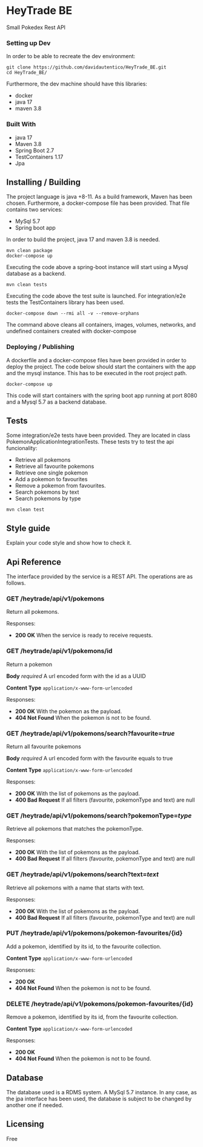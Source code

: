 

# HeyTrade BE

Small Pokedex Rest API

### Setting up Dev

In order to be able to recreate the dev environment:

```shell
git clone https://github.com/davidautentico/HeyTrade_BE.git
cd HeyTrade_BE/
```
Furthermore, the dev machine should have this libraries:

- docker
- java 17
- maven 3.8

### Built With
- java 17
- Maven 3.8
- Spring Boot 2.7
- TestContainers 1.17
- Jpa

## Installing / Building

The project language is java +8-11.
As a build framework, Maven has been chosen.
Furthermore, a docker-compose file has been provided. That file contains two services:
- MySql 5.7
- Spring boot app

In order to build the project, java 17 and maven 3.8 is needed.

```shell
mvn clean package
docker-compose up
```

Executing the code above a spring-boot instance will start using a Mysql database as a backend.

```shell
mvn clean tests
```

Executing the code above the test suite is launched. For integration/e2e tests the TestContainers library has been used.

```shell
docker-compose down --rmi all -v --remove-orphans
```

The command above cleans all containers, images, volumes, networks, and undefined containers created with docker-compose

### Deploying / Publishing
A dockerfile and a docker-compose files have been provided in order to deploy the project.
The code below should start the containers with the app and the mysql instance. This has to be executed in the root project path.

```shell
docker-compose up
```

This code will start containers with the spring boot app running at port 8080 and a Mysql 5.7 as a backend database.


## Tests

Some integration/e2e tests have been provided. They are located in class PokemonApplicationIntegrationTests.
These tests try to test the api funcionality:
- Retrieve all pokemons
- Retrieve all favourite pokemons
- Retrieve one single pokemon
- Add a pokemon to favourites
- Remove a pokemon from favourites.
- Search pokemons by text
- Search pokemons by type

```shell
mvn clean test
```

## Style guide

Explain your code style and show how to check it.

## Api Reference

The interface provided by the service is a REST API. The operations are as follows.

### GET /heytrade/api/v1/pokemons

Return all pokemons.

Responses:

* **200 OK** When the service is ready to receive requests.

### GET /heytrade/api/v1/pokemons/id

Return a pokemon

**Body** _required_ A url encoded form with the id as a UUID

**Content Type** `application/x-www-form-urlencoded`

Responses:

* **200 OK** With the pokemon as the payload.
* **404 Not Found** When the pokemon is not to be found.

### GET /heytrade/api/v1/pokemons/search?favourite=_true_

Return all favourite pokemons

**Body** _required_ A url encoded form with the favourite equals to true

**Content Type** `application/x-www-form-urlencoded`

Responses:

* **200 OK** With the list of pokemons as the payload.
* **400 Bad Request** If all filters (favourite, pokemonType and text) are null

### GET /heytrade/api/v1/pokemons/search?pokemonType=_type_

Retrieve all pokemons that matches the pokemonType.

Responses:

* **200 OK** With the list of pokemons as the payload.
* **400 Bad Request** If all filters (favourite, pokemonType and text) are null

### GET /heytrade/api/v1/pokemons/search?text=_text_

Retrieve all pokemons with a name that starts with text.

Responses:

* **200 OK** With the list of pokemons as the payload.
* **400 Bad Request** If all filters (favourite, pokemonType and text) are null

### PUT /heytrade/api/v1/pokemons/pokemon-favourites/{id}

Add a pokemon, identified by its id, to the favourite collection.

**Content Type** `application/x-www-form-urlencoded`

Responses:

* **200 OK** 
* **404 Not Found** When the pokemon is not to be found.

### DELETE /heytrade/api/v1/pokemons/pokemon-favourites/{id}

Remove a pokemon, identified by its id, from the favourite collection.

**Content Type** `application/x-www-form-urlencoded`

Responses:

* **200 OK**
* **404 Not Found** When the pokemon is not to be found.

## Database

The database used is a RDMS system. A MySql 5.7 instance. 
In any case, as the jpa interface has been used, the database is subject to be changed by another one if needed.

## Licensing

Free